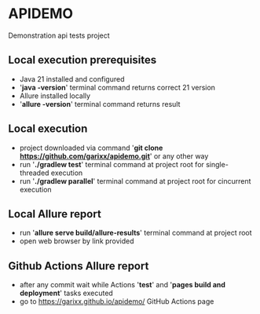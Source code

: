 # APIDEMO

Demonstration api tests project

## Local execution prerequisites

- Java 21 installed and configured
- '**java -version**' terminal command returns correct 21 version
- Allure installed locally
- '**allure -version**' terminal command returns result

## Local execution
- project downloaded via command '**git clone https://github.com/garixx/apidemo.git**' or any other way
- run '**./gradlew test**' terminal command at project root for single-threaded execution
- run '**./gradlew parallel**' terminal command at project root for cincurrent execution

## Local Allure report
- run '**allure serve build/allure-results**' terminal command at project root
- open web browser by link provided

## Github Actions Allure report
- after any commit wait while Actions '**test**' and '**pages build and deployment**' tasks executed
- go to https://garixx.github.io/apidemo/ GitHub Actions page
  
